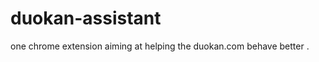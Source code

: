 duokan-assistant
================

one chrome extension aiming at helping the duokan.com behave better .
